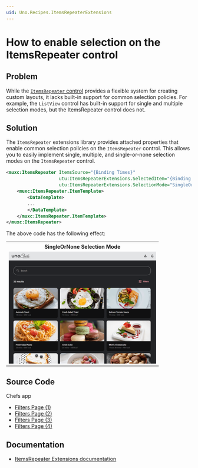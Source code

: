 ```yaml
---
uid: Uno.Recipes.ItemsRepeaterExtensions
---
```


# How to enable selection on the ItemsRepeater control

## Problem

While the [`ItemsRepeater` control](https://learn.microsoft.com/en-us/windows/apps/design/controls/items-repeater) provides a flexible system for creating custom layouts, it lacks built-in support for common selection policies. For example, the `ListView` control has built-in support for single and multiple selection modes, but the ItemsRepeater control does not.

## Solution

The `ItemsRepeater` extensions library provides attached properties that enable common selection policies on the `ItemsRepeater` control. This allows you to easily implement single, multiple, and single-or-none selection modes on the `ItemsRepeater` control.

```xml
<muxc:ItemsRepeater ItemsSource="{Binding Times}"
                    utu:ItemsRepeaterExtensions.SelectedItem="{Binding Filter.Time, Mode=TwoWay}"
                    utu:ItemsRepeaterExtensions.SelectionMode="SingleOrNone">
    <muxc:ItemsRepeater.ItemTemplate>
        <DataTemplate>
        ...
        </DataTemplate>
    </muxc:ItemsRepeater.ItemTemplate>
</muxc:ItemsRepeater>
```

The above code has the following effect:
<table>
  <tr>
    <th>SingleOrNone Selection Mode</th>
  </tr>
  <tr>
    <td><img src="../assets/itemsrepeater-extensions-single.gif" width="400px" alt="ItemsRepeaterExtensions Single Selection Example"/></td>
  </tr>
</table>

## Source Code

Chefs app
- [Filters Page (1)](https://github.com/unoplatform/uno.chefs/blob/1c8e881d6b2f824ea460da2c449daf82dd38e165/src/Chefs/Views/FiltersPage.xaml#L55)
- [Filters Page (2)](https://github.com/unoplatform/uno.chefs/blob/1c8e881d6b2f824ea460da2c449daf82dd38e165/src/Chefs/Views/FiltersPage.xaml#L74)
- [Filters Page (3)](https://github.com/unoplatform/uno.chefs/blob/1c8e881d6b2f824ea460da2c449daf82dd38e165/src/Chefs/Views/FiltersPage.xaml#L102)
- [Filters Page (4)](https://github.com/unoplatform/uno.chefs/blob/1c8e881d6b2f824ea460da2c449daf82dd38e165/src/Chefs/Views/FiltersPage.xaml#L121)

## Documentation

- [ItemsRepeater Extensions documentation](xref:Toolkit.Helpers.ItemRepeaterExtensions)